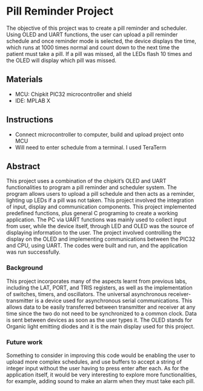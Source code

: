 # Pill Reminder Project
The objective of this project was to create a pill reminder and scheduler. Using OLED and UART functions, the user can upload a pill reminder schedule and once reminder mode is selected, the device displays the time, which runs at 1000 times normal and count down to the next time the patient must take a pill. If a pill was missed, all the LEDs flash 10 times and the OLED will display which pill was missed. 

## Materials
* MCU:  Chipkit PIC32 microcontroller and shield
* IDE: MPLAB X

## Instructions
* Connect microcontroller to computer, build and upload project onto MCU
* Will need to enter schedule from a terminal. I used TeraTerm

## Abstract
This project uses a combination of the chipkit’s OLED and UART functionalities to program a pill reminder and scheduler system. The program allows users to upload a pill schedule and then acts as a reminder, lighting up LEDs if a pill was not taken. This project involved the integration of input, display and communication components. This project implemented predefined functions, plus general C programing to create a working application. The PC via UART functions was mainly used to collect input from user, while the device itself, through LED and OLED was the source of displaying information to the user. The project involved controlling the display on the OLED and implementing communications between the PIC32 and CPU, using UART. The codes were built and run, and the application was run successfully.  
 
### Background
This project incorporates many of the aspects learnt from previous labs, including the LAT, PORT, and TRIS registers, as well as the implementation of switches, timers, and oscillators. The universal asynchronous receiver-transmitter is a device used for asynchronous serial communications. This allows data to be easily transferred between transmitter and receiver at any time since the two do not need to be synchronized to a common clock. Data is sent between devices as soon as the user types it. The OLED stands for Organic light emitting diodes and it is the main display used for this project. 
 
### Future work
Something to consider in improving this code would be enabling the user to upload more complex schedules, and use buffers to accept a string of integer input without the user having to press enter after each. As for the application itself, it would be very interesting to explore more functionalities, for example, adding sound to make an alarm when they must take each pill. 
